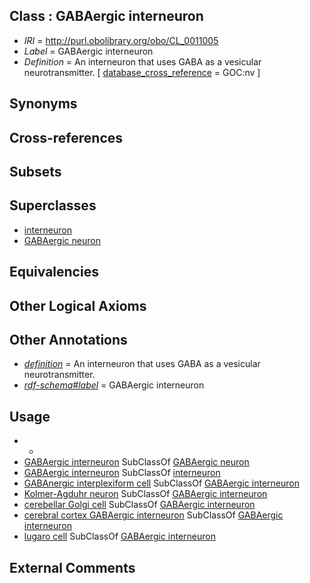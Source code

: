 
## Class : GABAergic interneuron

 * *IRI* = http://purl.obolibrary.org/obo/CL_0011005
 * *Label* = GABAergic interneuron
 * *Definition* = An interneuron that uses GABA as a vesicular neurotransmitter. [ [database_cross_reference](../../ef/oboInOwl#hasDbXref.md) = GOC:nv ]

## Synonyms


## Cross-references


## Subsets


## Superclasses

 * [interneuron](../../CL/99/CL_0000099.md)
 * [GABAergic neuron](../../CL/17/CL_0000617.md)

## Equivalencies


## Other Logical Axioms


## Other Annotations

 * *[definition](../../IAO/15/IAO_0000115.md)* = An interneuron that uses GABA as a vesicular neurotransmitter.
 * *[rdf-schema#label](../../el/rdf-schema#label.md)* = GABAergic interneuron

## Usage

 * -
 * [GABAergic interneuron](../../CL/05/CL_0011005.md) SubClassOf [GABAergic neuron](../../CL/17/CL_0000617.md)
 * [GABAergic interneuron](../../CL/05/CL_0011005.md) SubClassOf [interneuron](../../CL/99/CL_0000099.md)
 * [GABAnergic interplexiform cell](../../CL/06/CL_0011106.md) SubClassOf [GABAergic interneuron](../../CL/05/CL_0011005.md)
 * [Kolmer-Agduhr neuron](../../CL/07/CL_0005007.md) SubClassOf [GABAergic interneuron](../../CL/05/CL_0011005.md)
 * [cerebellar Golgi cell](../../CL/19/CL_0000119.md) SubClassOf [GABAergic interneuron](../../CL/05/CL_0011005.md)
 * [cerebral cortex GABAergic interneuron](../../CL/11/CL_0010011.md) SubClassOf [GABAergic interneuron](../../CL/05/CL_0011005.md)
 * [lugaro cell](../../CL/06/CL_0011006.md) SubClassOf [GABAergic interneuron](../../CL/05/CL_0011005.md)

## External Comments

